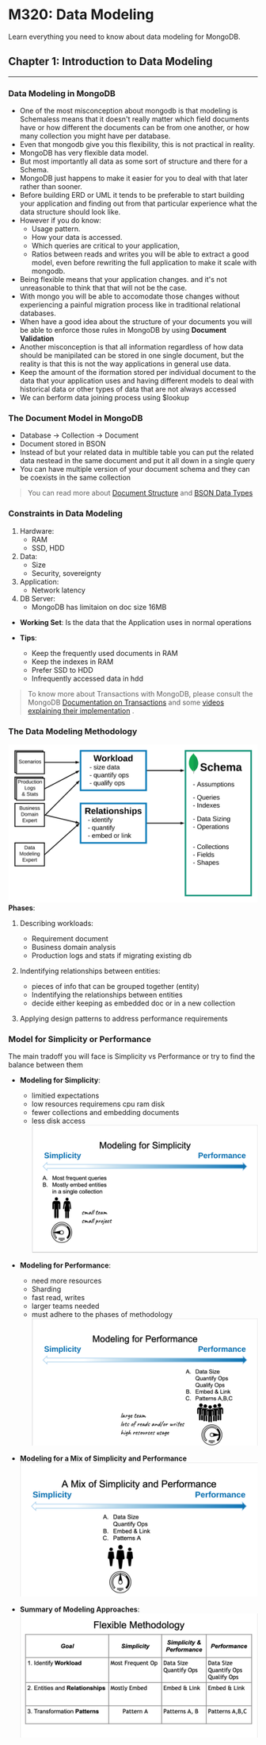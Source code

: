 # M320: Data Modeling
Learn everything you need to know about data modeling for MongoDB.

## Chapter 1: Introduction to Data Modeling
---
### Data Modeling in MongoDB
- One of the most misconception about mongodb is that modeling is Schemaless means that it doesn't really matter which field documents have or how different the documents can be from one another, or how many collection you might have  per database.
- Even that mongodb give you this flexibility, this is not practical in reality.
- MongoDB has very flexible data model.
- But most importantly all data as some sort of structure and there for a Schema.
- MongoDB just happens to make it easier for you to deal with that later rather than sooner.
- Before building ERD or UML it tends to be preferable to start building your application and finding out from that particular experience what the data structure should look like.
- However if you do know:
    - Usage pattern.
    - How your data is accessed.
    - Which queries are critical to your application,
    - Ratios between reads and writes
you will be able to extract a good model, even before rewriting the full application to make it scale with mongodb.
- Being flexible means that your application  changes. and it's not unreasonable to think that that will not be the case.
- With mongo you will be able to accomodate those changes without experiencing a painful migration process like in traditional relational databases.
- When have a good idea about the structure of your documents you will be able to enforce those rules in MongoDB by using **Document Validation** 
- Another misconception is that all information regardless of how data should be manipilated can be stored in one single document, but the reality is that this is not the way applications in general use data.
- Keep the amount of the iformation stored per individual document to the data that your application uses and having different models to deal with historical data or other types of data that are not always accessed
- We can berform data joining process using $lookup


### The Document Model in MongoDB
- Database -> Collection -> Document
- Document stored in BSON
- Instead of but your related data in multible table you can put the related data nestead in the same document and put it all down in a single query
- You can have multiple version of your document schema and they can be coexists in the same collection

> You can read more about [Document Structure](https://www.mongodb.com/docs/manual/core/data-modeling-introduction/#document-structure) and [BSON Data Types](https://www.mongodb.com/docs/upcoming/reference/bson-types/)



### Constraints in Data Modeling
1. Hardware:
	- RAM
	- SSD, HDD
2. Data:
	- Size
	- Security, sovereignty
3. Application:
	- Network latency
4. DB Server:
	- MongoDB has limitaion on doc size 16MB

- **Working Set**: Is the data that the Application uses in normal operations

- **Tips**:
	- Keep the frequently used documents in RAM
	- Keep the indexes in RAM
	- Prefer SSD to HDD
	- Infrequently accessed data in hdd



> To know more about Transactions with MongoDB, please consult the MongoDB [Documentation on Transactions](https://www.mongodb.com/docs/manual/core/transactions/) and some [videos explaining their implementation](https://www.mongodb.com/transactions) .



### The Data Modeling Methodology
![The Data Modeling Methodology](./Assets/M320/methodology.png)
**Phases**:
1. Describing workloads:
    - Requirement document
    - Business domain analysis
    - Production logs and stats if migrating existing db

2. Indentifying relationships between entities:
    - pieces of info that can be grouped together (entity)
    - Indentifying the relationships between entities
    - decide either keeping as embedded doc or in a new collection

3. Applying design patterns to address performance requirements


### Model for Simplicity or Performance
The main tradoff you will face is Simplicity vs Performance or try to find the balance between them

- **Modeling for Simplicity**:
	- limitied expectations
	- low resources requiremens cpu ram disk
	- fewer collections and embedding documents
	- less disk access
![Modeling for Simplicity](./Assets/M320/modeling_for_simplicity.png)

- **Modeling for Performance**:
	- need more resources
	- Sharding
	- fast read, writes
	- larger teams needed
	- must adhere to the phases of methodology
![Modeling for Performance](./Assets/M320/modeling_for_performance.png)

- **Modeling for a Mix of Simplicity and Performance**
![Modeling for a Mix of Simplicity and Performance](./Assets/M320/modeling_for_a_mix.png)

- **Summary of Modeling Approaches**:
![Summary of Modeling Approaches](./Assets/M320/flexible_methodology.png)

